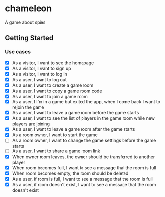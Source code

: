 # chameleon

A game about spies

## Getting Started

### Use cases

- [x] As a visitor, I want to see the homepage
- [x] As a visitor, I want to sign up
- [x] As a visitor, I want to log in
- [x] As a user, I want to log out
- [x] As a user, I want to create a game room
- [x] As a user, I want to copy a game room code
- [x] As a user, I want to join a game room
- [x] As a user, I I'm in a game but exited the app, when I come back I want to rejoin the game
- [x] As a user, I want to leave a game room before the game starts
- [x] As a user, I want to see the list of players in the game room while new players are joining
- [x] As a user, I want to leave a game room after the game starts
- [x] As a room owner, I want to start the game
- [ ] As a room owner, I want to change the game settings before the game starts
- [ ] As a user, I want to share a game room link
- [x] When owner room leaves, the owner should be transferred to another player
- [x] When room becomes full, I want to see a message that the room is full
- [x] When room becomes empty, the room should be deleted
- [x] As a user, if room is full, I want to see a message that the room is full
- [x] As a user, if room doesn't exist, I want to see a message that the room doesn't exist
